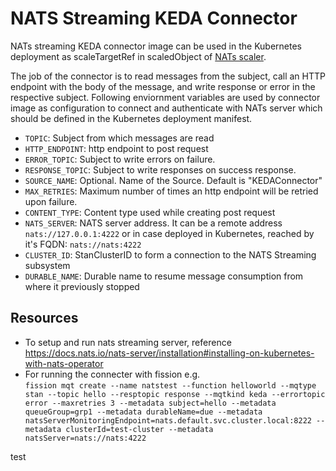 # NATS Streaming KEDA Connector

NATs streaming KEDA connector image can be used in the Kubernetes deployment as scaleTargetRef in scaledObject of [NATs scaler](https://keda.sh/docs/2.2/scalers/nats-streaming/).

The job of the connector is to read messages from the subject, call an HTTP endpoint with the body of the message, and write response or error in the respective subject. Following enviornment variables are used by connector image as configuration to connect and authenticate with NATs server which should be defined in the Kubernetes deployment manifest.

- `TOPIC`: Subject from which messages are read
- `HTTP_ENDPOINT`: http endpoint to post request
- `ERROR_TOPIC`: Subject to write errors on failure.
- `RESPONSE_TOPIC`: Subject to write responses on success response.
- `SOURCE_NAME`: Optional. Name of the Source. Default is "KEDAConnector"
- `MAX_RETRIES`: Maximum number of times an http endpoint will be retried upon failure.
- `CONTENT_TYPE`: Content type used while creating post request
- `NATS_SERVER`: NATS server address. It can be a remote address `nats://127.0.0.1:4222` or in case deployed in Kubernetes, reached by it's FQDN: `nats://nats:4222`
- `CLUSTER_ID`: StanClusterID to form a connection to the NATS Streaming subsystem
- `DURABLE_NAME`: Durable name to resume message consumption from where it previously stopped



## Resources
* To setup and run nats streaming server, reference https://docs.nats.io/nats-server/installation#installing-on-kubernetes-with-nats-operator
* For running the connecter with fission e.g.  
 ```fission mqt create --name natstest --function helloworld --mqtype stan --topic hello --resptopic response --mqtkind keda --errortopic error --maxretries 3 --metadata subject=hello --metadata queueGroup=grp1 --metadata durableName=due --metadata natsServerMonitoringEndpoint=nats.default.svc.cluster.local:8222 --metadata clusterId=test-cluster --metadata natsServer=nats://nats:4222```

 test